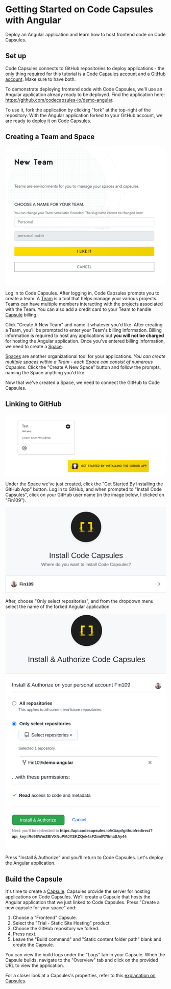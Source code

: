 
# Getting Started on Code Capsules with Angular 
Deploy an Angular application and learn how to host frontend code on Code Capsules. 

## Set up

Code Capsules connects to GitHub repositories to deploy applications - the only thing required for this tutorial is a [Code Capsules account](www.codecapsules.io) and a [GitHub account](www.github.com). Make sure to have both. 

To demonstrate deploying frontend code with Code Capsules, we'll use an Angular application already ready to be deployed. Find the application here: https://github.com/codecapsules-io/demo-angular.

To use it, fork the application by clicking "fork" at the top-right of the repository. With the Angular application forked to your GitHub account, we are ready to deploy it on Code Capsules.

## Creating a Team and Space

![create-team](images/new_team.png) 

Log in to Code Capsules. After logging in, Code Capsules prompts you to create a team. A [Team](https://codecapsules.io/docs/faq/what-is-a-team/) is a tool that helps manage your various projects. Teams can have multiple members interacting with the projects associated with the Team. You can also add a credit card to your Team to handle [Capsule](https://codecapsules.io/docs/faq/what-is-a-capsule) billing. 

Click "Create A New Team" and name it whatever you'd like. After creating a Team, you'll be prompted to enter your Team's billing information. Billing information is required to host any applications but **you will not be charged** for hosting the Angular application. Once you've entered billing information, we need to create a [Space](https://codecapsules.io/docs/faq/what-is-a-space).

[Spaces](https://codecapsules.io/docs/faq/what-is-a-space) are another organizational tool for your applications. _You can create multiple spaces within a Team - each Space can consist of numerous Capsules_. Click the "Create A New Space" button and follow the prompts, naming the Space anything you'd like.

Now that we've created a Space, we need to connect the GitHub to Code Capsules.

## Linking to GitHub

![git-started](images/get_started_git.png)

Under the Space we've just created, click the "Get Started By Installing the GitHub App" button. Log in to GitHub, and when prompted to "Install Code Capsules", click on your GitHub user name (in the image below, I clicked on "Fin109").

![git-account](images/your_user.png)

After, choose "Only select repositories", and from the dropdown menu select the name of the forked Angular application. 

![permissions-cc](images/permissions_cc.png)

Press "Install & Authorize" and you'll return to Code Capsules. Let's deploy the Angular application. 

## Build the Capsule

It's time to create a [Capsule](https://codecapsules.io/docs/faq/what-is-a-capsule). Capsules provide the server for hosting applications on Code Capsules. We'll create a Capsule that hosts the Angular application that we just linked to Code Capsules. Press "Create a new capsule for your space" and:

1. Choose a "Frontend" Capsule.
2. Select the "Trial - Static Site Hosting" product.
3. Choose the GitHub repository we forked.
4. Press next.
5. Leave the "Build command" and "Static content folder path" blank and create the Capsule.

You can view the build logs under the "Logs" tab in your Capsule. When the Capsule builds, navigate to the "Overview" tab and click on the provided URL to view the application. 

For a closer look at a Capsules's properties, refer to this [explanation on Capsules](https://codecapsules.io/docs/faq/what-is-a-capsule/).